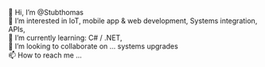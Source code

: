  👋 Hi, I’m @Stubthomas<Br>
 👀 I’m interested in IoT, mobile app & web development, Systems integration, APIs, <Br>
 🌱 I’m currently learning: C# / .NET, <Br>
 💞️ I’m looking to collaborate on ... systems upgrades<Br>
 📫 How to reach me ...


<!---
Stubthomas/Stubthomas is a ✨ special ✨ repository because its `README.md` (this file) appears on your GitHub profile.
You can click the Preview link to take a look at your changes.
--->
